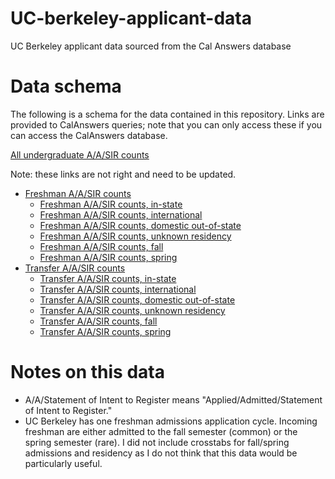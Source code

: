 # UC-berkeley-applicant-data
UC Berkeley applicant data sourced from the Cal Answers database

# Data schema
The following is a schema for the data contained in this repository. Links are provided to CalAnswers queries; note that you can only access these if you can access the CalAnswers database. 

[All undergraduate A/A/SIR counts](https://calanswers-bi.berkeley.edu:9503/analytics/saw.dll?Dashboard&PortalPath=%2Fshared%2FStudent%20Applicants%2F_portal%2FUndergraduate%20Applicants&Page=UG%20Applicant%20Counts&PageIdentifier=o9ttqb52kstr0gm3&BookmarkState=3tup6malpmekkkh18p2imfamlu&options=-)

Note: these links are not right and need to be updated. 
- [Freshman A/A/SIR counts](https://calanswers-bi.berkeley.edu:9503/analytics/saw.dll?Dashboard&PortalPath=%2Fshared%2FStudent%20Applicants%2F_portal%2FUndergraduate%20Applicants&Page=UG%20Applicant%20Counts&PageIdentifier=o9ttqb52kstr0gm3&BookmarkState=vgas5p2t6j3cq0ajo79si5mkpe&options=-)
  - [Freshman A/A/SIR counts, in-state](https://calanswers-bi.berkeley.edu:9503/analytics/saw.dll?Dashboard&PortalPath=%2Fshared%2FStudent%20Applicants%2F_portal%2FUndergraduate%20Applicants&Page=UG%20Applicant%20Counts&PageIdentifier=o9ttqb52kstr0gm3&BookmarkState=rmu5n9aj18dmeq8uok9vhc90la&options=-)
  - [Freshman A/A/SIR counts, international](https://calanswers-bi.berkeley.edu:9503/analytics/saw.dll?Dashboard&PortalPath=%2Fshared%2FStudent%20Applicants%2F_portal%2FUndergraduate%20Applicants&Page=UG%20Applicant%20Counts&PageIdentifier=o9ttqb52kstr0gm3&BookmarkState=o5kcuu28bt8gjmslb1n5itv3r6&options=-)
  - [Freshman A/A/SIR counts, domestic out-of-state](https://calanswers-bi.berkeley.edu:9503/analytics/saw.dll?Dashboard&PortalPath=%2Fshared%2FStudent%20Applicants%2F_portal%2FUndergraduate%20Applicants&Page=UG%20Applicant%20Counts&PageIdentifier=o9ttqb52kstr0gm3&BookmarkState=efoe1kjb9jtuk5gm4tnkv6vque&options=-)
  - [Freshman A/A/SIR counts, unknown residency](https://calanswers-bi.berkeley.edu:9503/analytics/saw.dll?Dashboard&PortalPath=%2Fshared%2FStudent%20Applicants%2F_portal%2FUndergraduate%20Applicants&Page=UG%20Applicant%20Counts&PageIdentifier=o9ttqb52kstr0gm3&BookmarkState=hu6l9r4t65i9t0sddon34rh2de&options=-)
  - [Freshman A/A/SIR counts, fall](https://calanswers-bi.berkeley.edu:9503/analytics/saw.dll?Dashboard&PortalPath=%2Fshared%2FStudent%20Applicants%2F_portal%2FUndergraduate%20Applicants&Page=UG%20Applicant%20Counts&PageIdentifier=o9ttqb52kstr0gm3&BookmarkState=lcorp0j1rfan1hl0v0udusnoee&options=-)
  - [Freshman A/A/SIR counts, spring](https://calanswers-bi.berkeley.edu:9503/analytics/saw.dll?Dashboard&PortalPath=%2Fshared%2FStudent%20Applicants%2F_portal%2FUndergraduate%20Applicants&Page=UG%20Applicant%20Counts&PageIdentifier=o9ttqb52kstr0gm3&BookmarkState=eb9ifsd50sg5b91qf48nmbuu9a&options=-)
- [Transfer A/A/SIR counts](https://calanswers-bi.berkeley.edu:9503/analytics/saw.dll?Dashboard&PortalPath=%2Fshared%2FStudent%20Applicants%2F_portal%2FUndergraduate%20Applicants&Page=UG%20Applicant%20Counts&PageIdentifier=o9ttqb52kstr0gm3&BookmarkState=svu7tl3ltj062vvtomg22gsgdu&options=-)
  - [Transfer A/A/SIR counts, in-state](https://calanswers-bi.berkeley.edu:9503/analytics/saw.dll?Dashboard&PortalPath=%2Fshared%2FStudent%20Applicants%2F_portal%2FUndergraduate%20Applicants&Page=UG%20Applicant%20Counts&PageIdentifier=o9ttqb52kstr0gm3&BookmarkState=8lh3nmeraqt3bveu1marehbmmu&options=-)
  - [Transfer A/A/SIR counts, international](https://calanswers-bi.berkeley.edu:9503/analytics/saw.dll?Dashboard&PortalPath=%2Fshared%2FStudent%20Applicants%2F_portal%2FUndergraduate%20Applicants&Page=UG%20Applicant%20Counts&PageIdentifier=o9ttqb52kstr0gm3&BookmarkState=boo6apg1eu5cvhh59ukmjo8d0m&options=-)
  - [Transfer A/A/SIR counts, domestic out-of-state](https://calanswers-bi.berkeley.edu:9503/analytics/saw.dll?Dashboard&PortalPath=%2Fshared%2FStudent%20Applicants%2F_portal%2FUndergraduate%20Applicants&Page=UG%20Applicant%20Counts&PageIdentifier=o9ttqb52kstr0gm3&BookmarkState=eb9jni9ftdi1bnbvta28sl6mq2&options=-)
  - [Transfer A/A/SIR counts, unknown residency](https://calanswers-bi.berkeley.edu:9503/analytics/saw.dll?Dashboard&PortalPath=%2Fshared%2FStudent%20Applicants%2F_portal%2FUndergraduate%20Applicants&Page=UG%20Applicant%20Counts&PageIdentifier=o9ttqb52kstr0gm3&BookmarkState=merl68tejsnthtnhans0l9011m&options=-)
  - [Transfer A/A/SIR counts, fall](https://calanswers-bi.berkeley.edu:9503/analytics/saw.dll?Dashboard&PortalPath=%2Fshared%2FStudent%20Applicants%2F_portal%2FUndergraduate%20Applicants&Page=UG%20Applicant%20Counts&PageIdentifier=o9ttqb52kstr0gm3&BookmarkState=fflmkpl0b9mrblh7pucoo6team&options=-)
  - [Transfer A/A/SIR counts, spring](https://calanswers-bi.berkeley.edu:9503/analytics/saw.dll?Dashboard&PortalPath=%2Fshared%2FStudent%20Applicants%2F_portal%2FUndergraduate%20Applicants&Page=UG%20Applicant%20Counts&PageIdentifier=o9ttqb52kstr0gm3&BookmarkState=rgilqiv3cqmn0gkslv3fs7u88i&options=-)
 
# Notes on this data
- A/A/Statement of Intent to Register means "Applied/Admitted/Statement of Intent to Register."
- UC Berkeley has one freshman admissions application cycle. Incoming freshman are either admitted to the fall semester (common) or the spring semester (rare). I did not include crosstabs for fall/spring admissions and residency as I do not think that this data would be particularly useful. 
